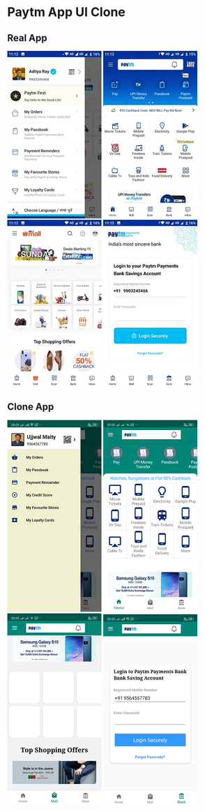 # Paytm App UI Clone

## Real App

![Screen1](images/Screen1.jpg) ![Screen2](images/Screen2.jpg) ![Screen3](images/Screen3.jpg) ![Screen4](images/Screen4.jpg)

## Clone App

![Screenshot1](images/Screenshot1.png) ![Screenshot2](images/Screenshot2.png) ![Screenshot3](images/Screenshot3.png) ![Screenshot4](images/Screenshot4.png)
